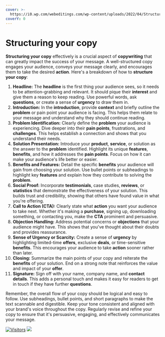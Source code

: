 ```yaml
---
cover: >-
  https://i0.wp.com/webeditings.com/wp-content/uploads/2022/04/Structure-Your-Copy-In-A-Powerful-Way.png
coverY: 0
---
```


# Structuring your copy

**Structuring your copy** effectively is a crucial aspect of **copywriting** that can greatly impact the success of your message. A well-structured copy engages your audience, conveys your message clearly, and encourages them to take the desired **action**. Here's a breakdown of how to **structure your copy**:

1. **Headline:** The **headline** is the first thing your audience sees, so it needs to be attention-grabbing and relevant. It should pique their **interest** and give them a reason to keep reading. Use powerful words, ask **questions**, or create a sense of **urgency** to draw them in.
2. **Introduction:** In the **introduction**, provide **context** and briefly outline the **problem** or pain point your audience is facing. This helps them relate to your message and understand why they should continue reading.
3. **Problem Identification:** Clearly define the **problem** your audience is experiencing. Dive deeper into their **pain points**, frustrations, and **challenges**. This helps establish a connection and shows that you understand their needs.
4. **Solution Presentation:** Introduce your **product**, **service**, or solution as the answer to the **problem** identified. Highlight its unique **features**, **benefits**, and how it addresses the **pain points**. Focus on how it can make your audience's life better or easier.
5. **Benefits and Features:** Detail the specific **benefits** your audience will gain from choosing your solution. Use bullet points or subheadings to highlight key **features** and explain how they contribute to solving the **problem**.
6. **Social Proof:** Incorporate **testimonials**, case studies, **reviews**, or **statistics** that demonstrate the effectiveness of your solution. This builds trust and credibility, showing that others have found value in what you're offering.
7. **Call to Action (CTA):** Clearly state what **action** you want your audience to take next. Whether it's making a **purchase**, signing up, downloading something, or contacting you, make the **CTA** prominent and persuasive.
8. **Objection Handling:** Address potential concerns or **objections** that your audience might have. This shows that you've thought about their doubts and provides reassurance.
9. **Sense of Urgency or Scarcity:** Create a sense of **urgency** by highlighting limited-time **offers**, exclusive **deals**, or time-sensitive **benefits**. This encourages your audience to take **action** sooner rather than later.
10. **Closing:** Summarize the main points of your copy and reiterate the **benefits** of your solution. End on a strong note that reinforces the value and impact of your **offer**.
11. **Signature:** Sign off with your name, company name, and **contact details**. This adds a personal touch and makes it easy for readers to get in touch if they have further **questions**.

Remember, the overall flow of your copy should be logical and easy to follow. Use subheadings, bullet points, and short paragraphs to make the text scannable and digestible. Keep your tone consistent and aligned with your brand's voice throughout the copy. Regularly revise and refine your copy to ensure that it's persuasive, engaging, and effectively communicates your message.

[![Visitors](https://api.visitorbadge.io/api/visitors?path=https%3A%2F%2Fgithub.com%2Fdrshahizan\&labelColor=%23697689\&countColor=%23555555\&style=plastic)](https://visitorbadge.io/status?path=https%3A%2F%2Fgithub.com%2Fdrshahizan) ![](https://hit.yhype.me/github/profile?user\_id=81284918)
